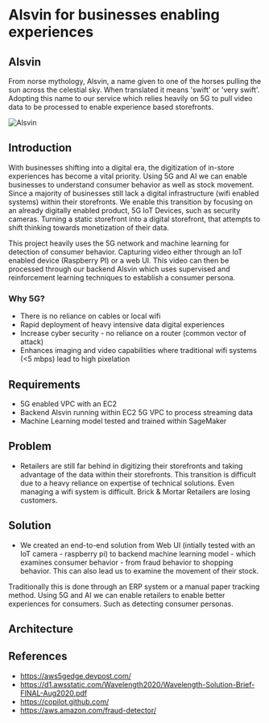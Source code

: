 # Alsvin for businesses enabling experiences

## Alsvin

From norse mythology, Alsvin, a name given to one of the horses pulling the sun across the celestial sky. When translated it means 'swift' or 'very swift'. Adopting this name to our service which relies heavily on 5G to pull video data to be processed to enable experience based storefronts. 

![Alsvin](https://www.rivervoyages.com/news/wp-content/uploads/2014/03/The_Sun_and_Moon_Arvakr_Alsvin_Svalin_Aldsvider_Hrimfaxi_Skinfaxi1.jpg)

## Introduction

With businesses shifting into a digital era, the digitization of in-store experiences has become a vital priority. Using 5G and AI we can enable businesses to understand consumer behavior as well as stock movement. Since a majority of businesses still lack a digital infrastructure (wifi enabled systems) within their storefronts. We enable this transition by focusing on an already digitally enabled product, 5G IoT Devices, such as security cameras. Turning a static storefront into a digital storefront, that attempts to shift thinking towards monetization of their data. 

This project heavily uses the 5G network and machine learning for detection of consumer behavior. Capturing video either through an IoT enabled device (Raspberry PI) or a web UI. This video can then be processed through our backend Alsvin which uses supervised and reinforcement learning techniques to establish a consumer persona. 

### Why 5G? 
* There is no reliance on cables or local wifi
* Rapid deployment of heavy intensive data digital experiences
* Increase cyber security - no reliance on a router (common vector of attack) 
* Enhances imaging and video capabilities where traditional wifi systems (<5 mbps) lead to high pixelation

## Requirements 

* 5G enabled VPC with an EC2 
* Backend Alsvin running within EC2 5G VPC to process streaming data
* Machine Learning model tested and trained within SageMaker


## Problem
* Retailers are still far behind in digitizing their storefronts and taking advantage of the data within their storefronts. This transition is difficult due to a heavy reliance on expertise of technical solutions. Even managing a wifi system is difficult. Brick & Mortar Retailers are losing customers. 

## Solution
* We created an end-to-end solution from Web UI (intially tested with an IoT camera - raspberry pi) to backend machine learning model - which examines consumer behavior - from fraud behavior to shopping behavior. This can also lead us to examine the movement of their stock. 

Traditionally this is done through an ERP system or a manual paper tracking method. Using 5G and AI we can enable retailers to enable better experiences for consumers. Such as detecting consumer personas.

## Architecture 


## References

* https://aws5gedge.devpost.com/ 
* https://d1.awsstatic.com/Wavelength2020/Wavelength-Solution-Brief-FINAL-Aug2020.pdf 
* https://copilot.github.com/ 
* https://aws.amazon.com/fraud-detector/ 